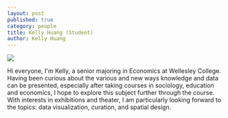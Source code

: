 ```yaml
---
layout: post
published: true
category: people
title: Kelly Huang (Student)
author: Kelly Huang
---
```

![]({{site.baseurl}}/assets/St%20Andrews%20lunch%20-%20square.jpg)

Hi everyone, I'm Kelly, a senior majoring in Economics at Wellesley College. Having been curious about the various and new ways knowledge and data can be presented, especially after taking courses in sociology, education and economics, I hope to explore this subject further through the course. With interests in exhibitions and theater, I am particularly looking forward to the topics: data visualization, curation, and spatial design.
